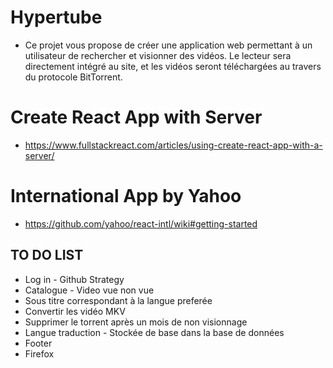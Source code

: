 # Hypertube
* Ce projet vous propose de créer une application web permettant à un utilisateur de rechercher et visionner des vidéos. Le lecteur sera directement intégré au site, et les vidéos seront téléchargées au travers du protocole BitTorrent.

# Create React App with Server
* https://www.fullstackreact.com/articles/using-create-react-app-with-a-server/

# International App by Yahoo
* https://github.com/yahoo/react-intl/wiki#getting-started 

## TO DO LIST
* Log in - Github Strategy
* Catalogue - Video vue non vue
* Sous titre correspondant à la langue preferée 
* Convertir les vidéo MKV
* Supprimer le torrent après un mois de non visionnage
* Langue traduction - Stockée de base dans la base de données
* Footer
* Firefox